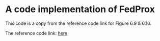 # A code implementation of FedProx

This code is a copy from the reference code link for Figure 6.9 & 6.10.

The reference code link: [here](https://github.com/haoyye/Unrealiable_Decentralized_FL)

